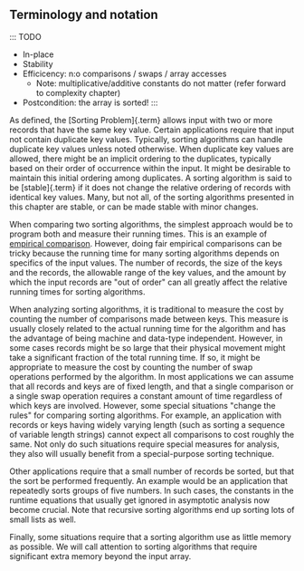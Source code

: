 
## Terminology and notation

::: TODO
- In-place
- Stability
- Efficicency: n:o comparisons / swaps / array accesses
    - Note: multiplicative/additive constants do not matter (refer forward to complexity chapter)
- Postcondition: the array is sorted!
:::


<inlineav id="SortNotationS1CON" src="Sorting/SortNotationS1CON.js" name="Sorting Terminology and Notation Slideshow 1" links="Sorting/SortNotationS1CON.css"/>

As defined, the [Sorting Problem]{.term} allows
input with two or more records that have the same key value. Certain
applications require that input not contain duplicate key values.
Typically, sorting algorithms can handle duplicate key values unless
noted otherwise. When duplicate key values are allowed, there might be
an implicit ordering to the duplicates, typically based on their order
of occurrence within the input. It might be desirable to maintain this
initial ordering among duplicates. A sorting algorithm is said to be
[stable]{.term} if it does not change the
relative ordering of records with identical key values. Many, but not
all, of the sorting algorithms presented in this chapter are stable, or
can be made stable with minor changes.

When comparing two sorting algorithms, the simplest approach would be to
program both and measure their running times. This is an example of
[empirical comparison](#an-empirical-comparison-of-sorting-algorithms).
However, doing fair empirical comparisons can be tricky
because the running time for many sorting algorithms depends on
specifics of the input values. The number of records, the size of the
keys and the records, the allowable range of the key values, and the
amount by which the input records are "out of order" can all greatly
affect the relative running times for sorting algorithms.

When analyzing sorting algorithms, it is traditional to measure the cost
by counting the number of comparisons made between keys. This measure is
usually closely related to the actual running time for the algorithm and
has the advantage of being machine and data-type independent. However,
in some cases records might be so large that their physical movement
might take a significant fraction of the total running time. If so, it
might be appropriate to measure the cost by counting the number of swap
operations performed by the algorithm. In most applications we can
assume that all records and keys are of fixed length, and that a single
comparison or a single swap operation requires a constant amount of time
regardless of which keys are involved. However, some special situations
"change the rules" for comparing sorting algorithms. For example, an
application with records or keys having widely varying length (such as
sorting a sequence of variable length strings) cannot expect all
comparisons to cost roughly the same. Not only do such situations
require special measures for analysis, they also will usually benefit
from a special-purpose sorting technique.

Other applications require that a small number of records be sorted, but
that the sort be performed frequently. An example would be an
application that repeatedly sorts groups of five numbers. In such cases,
the constants in the runtime equations that usually get ignored in
asymptotic analysis now become crucial. Note that recursive sorting
algorithms end up sorting lots of small lists as well.

Finally, some situations require that a sorting algorithm use as little
memory as possible. We will call attention to sorting algorithms that
require significant extra memory beyond the input array.

